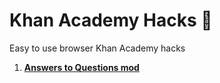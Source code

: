 # Khan Academy Hacks 🌱
Easy to use browser Khan Academy hacks  
1. [**Answers to Questions mod**](https://github.com/nomomon/Khan-Academy-Hacks/tree/master/answers%20to%20questions)
